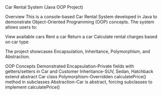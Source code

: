 Car Rental System (Java OOP Project)

Overview
This is a console-based Car Rental System developed in Java to demonstrate Object-Oriented Programming (OOP) concepts.
The system allows users to:

View available cars
Rent a car
Return a car
Calculate rental charges based on car type

The project showcases Encapsulation, Inheritance, Polymorphism, and Abstraction.

OOP Concepts Demonstrated
Encapsulation-Private fields with getters/setters in Car and Customer
Inheritance-SUV, Sedan, Hatchback extend abstract Car class
Polymorphism-Overridden calculatePrice() method in subclasses
Abstraction-Car is abstract, forcing subclasses to implement calculatePrice()
